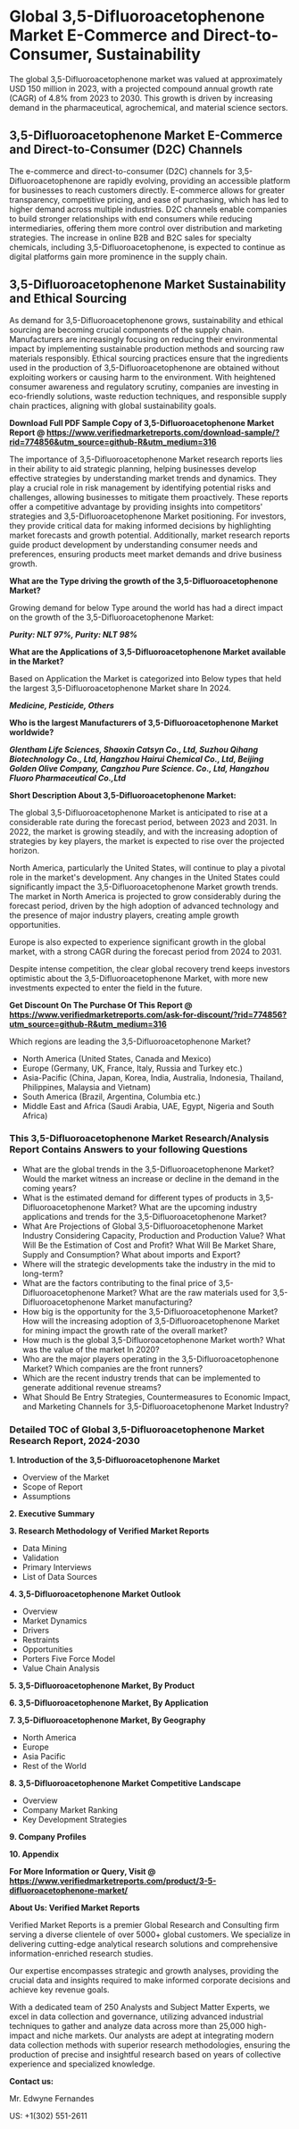 <h1>Global 3,5-Difluoroacetophenone Market E-Commerce and Direct-to-Consumer, Sustainability</h1><p class=""><p>The global 3,5-Difluoroacetophenone market was valued at approximately USD 150 million in 2023, with a projected compound annual growth rate (CAGR) of 4.8% from 2023 to 2030. This growth is driven by increasing demand in the pharmaceutical, agrochemical, and material science sectors.</p><h2>3,5-Difluoroacetophenone Market E-Commerce and Direct-to-Consumer (D2C) Channels</h2><p>The e-commerce and direct-to-consumer (D2C) channels for 3,5-Difluoroacetophenone are rapidly evolving, providing an accessible platform for businesses to reach customers directly. E-commerce allows for greater transparency, competitive pricing, and ease of purchasing, which has led to higher demand across multiple industries. D2C channels enable companies to build stronger relationships with end consumers while reducing intermediaries, offering them more control over distribution and marketing strategies. The increase in online B2B and B2C sales for specialty chemicals, including 3,5-Difluoroacetophenone, is expected to continue as digital platforms gain more prominence in the supply chain.</p><h2>3,5-Difluoroacetophenone Market Sustainability and Ethical Sourcing</h2><p>As demand for 3,5-Difluoroacetophenone grows, sustainability and ethical sourcing are becoming crucial components of the supply chain. Manufacturers are increasingly focusing on reducing their environmental impact by implementing sustainable production methods and sourcing raw materials responsibly. Ethical sourcing practices ensure that the ingredients used in the production of 3,5-Difluoroacetophenone are obtained without exploiting workers or causing harm to the environment. With heightened consumer awareness and regulatory scrutiny, companies are investing in eco-friendly solutions, waste reduction techniques, and responsible supply chain practices, aligning with global sustainability goals.</p></p><p class=""><strong>Download Full PDF Sample Copy of 3,5-Difluoroacetophenone Market Report @ <a href="https://www.verifiedmarketreports.com/download-sample/?rid=774856&utm_source=github-R&utm_medium=316" target="_blank">https://www.verifiedmarketreports.com/download-sample/?rid=774856&utm_source=github-R&utm_medium=316</a></strong></p><p>The importance of&nbsp;3,5-Difluoroacetophenone Market research reports lies in their ability to aid strategic planning, helping businesses develop effective strategies by understanding market trends and dynamics. They play a crucial role in risk management by identifying potential risks and challenges, allowing businesses to mitigate them proactively. These reports offer a competitive advantage by providing insights into competitors' strategies and 3,5-Difluoroacetophenone Market positioning. For investors, they provide critical data for making informed decisions by highlighting market forecasts and growth potential. Additionally, market research reports guide product development by understanding consumer needs and preferences, ensuring products meet market demands and drive business growth.</p><p><strong>What are the&nbsp;Type driving the growth of the 3,5-Difluoroacetophenone Market?</strong></p><p id="" class="">Growing demand for below Type around the world has had a direct impact on the growth of the 3,5-Difluoroacetophenone Market:</p><p class=""><em><strong>Purity: NLT 97%, Purity: NLT 98%</strong></em></p><p class=""><strong>What are the&nbsp;Applications&nbsp;of 3,5-Difluoroacetophenone Market available in the Market?</strong></p><p id="" class="">Based on Application the Market is categorized into Below types that held the largest 3,5-Difluoroacetophenone Market share In 2024.</p><p class=""><em><strong>Medicine, Pesticide, Others</strong></em></p><p class=""><strong>Who is the largest Manufacturers of 3,5-Difluoroacetophenone Market worldwide?</strong></p><p><em><strong>Glentham Life Sciences, Shaoxin Catsyn Co., Ltd, Suzhou Qihang Biotechnology Co., Ltd, Hangzhou Hairui Chemical Co., Ltd, Beijing Golden Olive Company, Cangzhou Pure Science. Co., Ltd, Hangzhou Fluoro Pharmaceutical Co.,Ltd</strong></em></p><p id="" class=""><strong>Short Description About 3,5-Difluoroacetophenone Market:</strong></p><p>The global 3,5-Difluoroacetophenone Market is anticipated to rise at a considerable rate during the forecast period, between 2023 and 2031. In 2022, the market is growing steadily, and with the increasing adoption of strategies by key players, the market is expected to rise over the projected horizon.</p><p>North America, particularly the United States, will continue to play a pivotal role in the market's development. Any changes in the United States could significantly impact the 3,5-Difluoroacetophenone Market growth trends. The market in North America is projected to grow considerably during the forecast period, driven by the high adoption of advanced technology and the presence of major industry players, creating ample growth opportunities.</p><p>Europe is also expected to experience significant growth in the global market, with a strong CAGR during the forecast period from 2024 to 2031.</p><p>Despite intense competition, the clear global recovery trend keeps investors optimistic about the 3,5-Difluoroacetophenone Market, with more new investments expected to enter the field in the future.</p><p id="" class=""><strong>Get Discount On The Purchase Of This Report @ <a href="https://www.verifiedmarketreports.com/ask-for-discount/?rid=774856?utm_source=github-R&utm_medium=316" target="_blank">https://www.verifiedmarketreports.com/ask-for-discount/?rid=774856?utm_source=github-R&utm_medium=316</a></strong></p><p class="">Which regions are leading the 3,5-Difluoroacetophenone Market?</p><ul><li>North America (United States, Canada and Mexico)</li><li>Europe (Germany, UK, France, Italy, Russia and Turkey etc.)</li><li>Asia-Pacific (China, Japan, Korea, India, Australia, Indonesia, Thailand, Philippines, Malaysia and Vietnam)</li><li>South America (Brazil, Argentina, Columbia etc.)</li><li>Middle East and Africa (Saudi Arabia, UAE, Egypt, Nigeria and South Africa)</li></ul><h3 id="" class="">This 3,5-Difluoroacetophenone Market Research/Analysis Report Contains Answers to your following Questions</h3><ul><li>What are the global trends in the 3,5-Difluoroacetophenone Market? Would the market witness an increase or decline in the demand in the coming years?</li><li>What is the estimated demand for different types of products in 3,5-Difluoroacetophenone Market? What are the upcoming industry applications and trends for the 3,5-Difluoroacetophenone Market?</li><li>What Are Projections of Global 3,5-Difluoroacetophenone Market Industry Considering Capacity, Production and Production Value? What Will Be the Estimation of Cost and Profit? What Will Be Market Share, Supply and Consumption? What about imports and Export?</li><li>Where will the strategic developments take the industry in the mid to long-term?</li><li>What are the factors contributing to the final price of 3,5-Difluoroacetophenone Market? What are the raw materials used for 3,5-Difluoroacetophenone Market manufacturing?</li><li>How big is the opportunity for the 3,5-Difluoroacetophenone Market? How will the increasing adoption of 3,5-Difluoroacetophenone Market for mining impact the growth rate of the overall market?</li><li>How much is the global 3,5-Difluoroacetophenone Market worth? What was the value of the market In 2020?</li><li>Who are the major players operating in the 3,5-Difluoroacetophenone Market? Which companies are the front runners?</li><li>Which are the recent industry trends that can be implemented to generate additional revenue streams?</li><li>What Should Be Entry Strategies, Countermeasures to Economic Impact, and Marketing Channels for 3,5-Difluoroacetophenone Market Industry?</li></ul><h3 id="" class="">Detailed TOC of Global 3,5-Difluoroacetophenone Market Research Report, 2024-2030</h3><p id="" class=""><strong>1. Introduction of the 3,5-Difluoroacetophenone Market</strong></p><ul><li>Overview of the Market</li><li>Scope of Report</li><li>Assumptions</li></ul><p id="" class=""><strong>2. Executive Summary</strong></p><p id="" class=""><strong>3. Research Methodology of Verified Market Reports</strong></p><ul><li>Data Mining</li><li>Validation</li><li>Primary Interviews</li><li>List of Data Sources</li></ul><p id="" class=""><strong>4. 3,5-Difluoroacetophenone Market Outlook</strong></p><ul><li>Overview</li><li>Market Dynamics</li><li>Drivers</li><li>Restraints</li><li>Opportunities</li><li>Porters Five Force Model</li><li>Value Chain Analysis</li></ul><p id="" class=""><strong>5. 3,5-Difluoroacetophenone Market, By Product</strong></p><p id="" class=""><strong>6. 3,5-Difluoroacetophenone Market, By Application</strong></p><p id="" class=""><strong>7. 3,5-Difluoroacetophenone Market, By Geography</strong></p><ul><li>North America</li><li>Europe</li><li>Asia Pacific</li><li>Rest of the World</li></ul><p id="" class=""><strong>8. 3,5-Difluoroacetophenone Market Competitive Landscape</strong></p><ul><li>Overview</li><li>Company Market Ranking</li><li>Key Development Strategies</li></ul><p id="" class=""><strong>9. Company Profiles</strong></p><p id="" class=""><strong>10. Appendix</strong></p><p id="" class=""><strong>For More Information or Query, Visit @ <a href="https://www.verifiedmarketreports.com/product/3-5-difluoroacetophenone-market/" target="_blank">https://www.verifiedmarketreports.com/product/3-5-difluoroacetophenone-market/</a></strong></p><p id="" class=""><strong>About Us: Verified Market Reports</strong></p><p id="" class="">Verified Market Reports is a premier Global Research and Consulting firm serving a diverse clientele of over 5000+ global customers. We specialize in delivering cutting-edge analytical research solutions and comprehensive information-enriched research studies.</p><p id="" class="">Our expertise encompasses strategic and growth analyses, providing the crucial data and insights required to make informed corporate decisions and achieve key revenue goals.</p><p id="" class="">With a dedicated team of 250 Analysts and Subject Matter Experts, we excel in data collection and governance, utilizing advanced industrial techniques to gather and analyze data across more than 25,000 high-impact and niche markets. Our analysts are adept at integrating modern data collection methods with superior research methodologies, ensuring the production of precise and insightful research based on years of collective experience and specialized knowledge.</p><p id="" class=""><strong>Contact us:</strong></p><p id="" class="">Mr. Edwyne Fernandes</p><p id="" class="">US: +1(302) 551-2611</p>